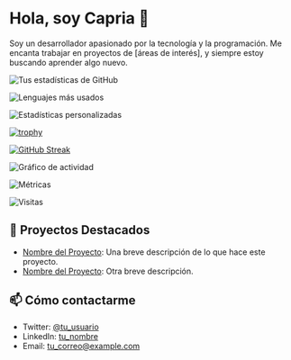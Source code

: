 # Hola, soy Capria 👋

Soy un desarrollador apasionado por la tecnología y la programación. Me encanta trabajar en proyectos de [áreas de interés], y siempre estoy buscando aprender algo nuevo.

![Tus estadísticas de GitHub](https://github-readme-stats.vercel.app/api?username=FranchoLol&show_icons=true&theme=radical)

![Lenguajes más usados](https://github-readme-stats.vercel.app/api/top-langs/?username=FranchoLol&layout=compact&theme=radical)

![Estadísticas personalizadas](https://github-readme-stats.vercel.app/api?username=FranchoLol&show_icons=true&theme=radical&count_private=true)

[![trophy](https://github-profile-trophy.vercel.app/?username=FranchoLol&theme=onedark)](https://github.com/ryo-ma/github-profile-trophy)

[![GitHub Streak](https://streak-stats.demolab.com?user=FranchoLol&theme=kacho-ga&hide_border=true&border_radius=75&locale=es&card_width=500&card_height=200&background=45%2C8ecaeb%2C2aeefe%2C000011&stroke=223131&ring=EB5454&fire=EB5454&currStreakNum=223131&sideNums=2aeefe&currStreakLabel=223131&sideLabels=2aeefe&dates=222244&excludeDaysLabel=222244)](https://git.io/streak-stats)


![Gráfico de actividad](https://github-readme-activity-graph.cyclic.app/graph?username=FranchoLol&theme=react-dark)

![Métricas](https://metrics.lecoq.io/FranchoLol?template=classic&isocalendar=1&languages=1&activity=1&followup=1&isocalendar.duration=half-year&languages.limit=8&languages.colors=github&languages.threshold=0%25&activity.limit=5&activity.days=14&activity.visibility=all&activity.timestamps=false&config.timezone=Europe%2FMadrid)

![Visitas](https://visitor-badge.glitch.me/badge?page_id=FranchoLol.FranchoLol)


## 🚀 Proyectos Destacados
- [Nombre del Proyecto](link_al_proyecto): Una breve descripción de lo que hace este proyecto.
- [Nombre del Proyecto](link_al_proyecto): Otra breve descripción.

## 📫 Cómo contactarme
- Twitter: [@tu_usuario](https://twitter.com/tu_usuario)
- LinkedIn: [tu_nombre](https://www.linkedin.com/in/tu_nombre)
- Email: tu_correo@example.com

